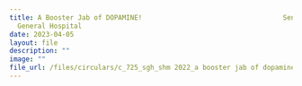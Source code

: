```yaml
---
title: A Booster Jab of DOPAMINE!                                   Seng Kang
  General Hospital
date: 2023-04-05
layout: file
description: ""
image: ""
file_url: /files/circulars/c_725_sgh_shm 2022_a booster jab of dopamine! (jan 2023).pdf
---
```

